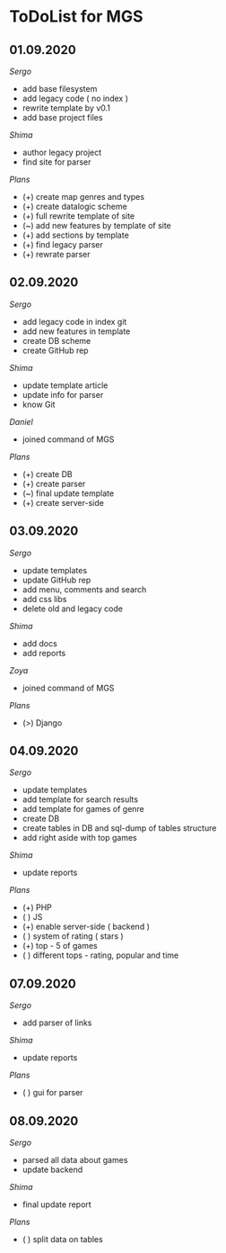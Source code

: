  
# ToDoList for MGS


## 01.09.2020

*Sergo*

- add base filesystem
- add legacy code ( no index )
- rewrite template by v0.1
- add base project files

*Shima*

- author legacy project
- find site for parser

*Plans*

- (+) create map genres and types
- (+) create datalogic scheme
- (+) full rewrite template of site
- (~) add new features by template of site
- (+) add sections by template
- (+) find legacy parser
- (+) rewrate parser

## 02.09.2020

*Sergo*

- add legacy code in index git
- add new features in template
- create DB scheme
- create GitHub rep

*Shima*

- update template article
- update info for parser
- know Git

*Daniel*

- joined command of MGS

*Plans*

- (+) create DB
- (+) create parser
- (~) final update template
- (+) create server-side

## 03.09.2020

*Sergo*

- update templates
- update GitHub rep
- add menu, comments and search
- add css libs
- delete old and legacy code

*Shima*

- add docs
- add reports

*Zoya*

- joined command of MGS

*Plans*

- (>) Django

## 04.09.2020

*Sergo*

- update templates
- add template for search results
- add template for games of genre
- create DB
- create tables in DB and sql-dump of tables structure
- add right aside with top games

*Shima*

- update reports

*Plans*

- (+) PHP
- ( ) JS
- (+) enable server-side ( backend )
- ( ) system of rating ( stars )
- (+) top - 5 of games
- ( ) different tops - rating, popular and time

## 07.09.2020

*Sergo*

- add parser of links

*Shima*

- update reports

*Plans*

- ( ) gui for parser

## 08.09.2020

*Sergo*

- parsed all data about games
- update backend

*Shima*

- final update report

*Plans*

- ( ) split data on tables
